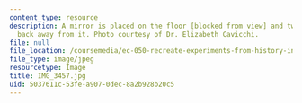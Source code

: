 ```yaml
---
content_type: resource
description: A mirror is placed on the floor [blocked from view] and two students
  back away from it. Photo courtesy of Dr. Elizabeth Cavicchi.
file: null
file_location: /coursemedia/ec-050-recreate-experiments-from-history-inform-the-future-from-the-past-galileo-january-iap-2010/5037611c53fea9070dec8a2b928b20c5_IMG_3457.jpg
file_type: image/jpeg
resourcetype: Image
title: IMG_3457.jpg
uid: 5037611c-53fe-a907-0dec-8a2b928b20c5
---
```

